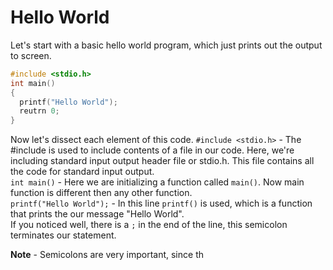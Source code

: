 ﻿# Hello World
Let's start with a basic hello world program, which just prints out the output to screen.
```c
#include <stdio.h>
int main() 
{
  printf("Hello World");
  reutrn 0;
}
```
Now let's dissect each element of this code.
`#include <stdio.h>` - The #include is used to include contents of a file in our code. Here, we're including standard input output header file or stdio.h. This file contains all the code for standard input output.\
`int main()` - Here we are initializing a function called `main()`. Now main function is different then any other function.\
`printf("Hello World");` - In this line `printf()` is used, which is a function that prints the our message "Hello World".\
If you noticed well, there is a `;` in the end of the line, this semicolon terminates our statement.

**Note** - Semicolons are very important, since th

